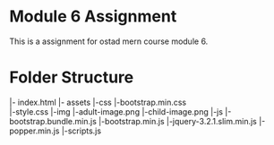 # Module 6 Assignment
This is a assignment for ostad mern course module 6.

# Folder Structure

|- index.html
|- assets
    |-css
        |-bootstrap.min.css     
        |-style.css
    |-img
        |-adult-image.png
        |-child-image.png
    |-js
        |-bootstrap.bundle.min.js
        |-bootstrap.min.js
        |-jquery-3.2.1.slim.min.js
        |-popper.min.js
        |-scripts.js